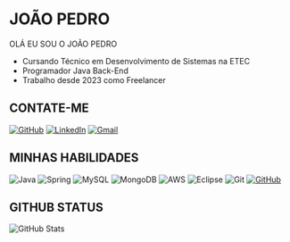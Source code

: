 # JOÃO PEDRO
OLÁ EU SOU O JOÃO PEDRO
- Cursando Técnico em Desenvolvimento de Sistemas na ETEC
- Programador Java Back-End
- Trabalho desde 2023 como Freelancer

## CONTATE-ME
[![GitHub](https://img.shields.io/badge/GitHub-000?style=for-the-badge&logo=github&logoColor=)](https://github.com/jopsantossilva2005)
[![LinkedIn](https://img.shields.io/badge/LinkedIn-000?style=for-the-badge&logo=linkedin&logoColor=blue)](https://www.linkedin.com/in/jo%C3%A3o-pedro-santos-silva-b65a98262/)
[![Gmail](https://img.shields.io/badge/Gmail-000?style=for-the-badge&logo=gmail&logoColor=red)](mailto:jpsantossilva2005@gmail.com)

## MINHAS HABILIDADES
![Java](https://img.shields.io/badge/java-000.svg?style=for-the-badge&logo=openjdk&logoColor=)
![Spring](https://img.shields.io/badge/spring-000.svg?style=for-the-badge&logo=spring&logoColor=gren)
![MySQL](https://img.shields.io/badge/MySQL-000?style=for-the-badge&logo=mysql&logoColor=blue)
![MongoDB](https://img.shields.io/badge/MongoDB-000.svg?style=for-the-badge&logo=mongodb&logoColor=green)
![AWS](https://img.shields.io/badge/AWS-000.svg?style=for-the-badge&logo=amazon-aws&logoColor=orange)
![Eclipse](https://img.shields.io/badge/Eclipse-000.svg?style=for-the-badge&logo=Eclipse&logoColor=orange)
![Git](https://img.shields.io/badge/GIT-000?style=for-the-badge&logo=git&logoColor=orange)
[![GitHub](https://img.shields.io/badge/GitHub-000?style=for-the-badge&logo=github&logoColor=white)](https://github.com/jopsantossilva2005)

## GITHUB STATUS
![GitHub Stats](https://github-readme-stats.vercel.app/api?username=jopsantossilva2005&theme=transparen&bg_color=000&border_color=30A3DC&show_icons=true&icon_color=30A3DC&title_color=E94D5F&text_color=FFFFFF)

